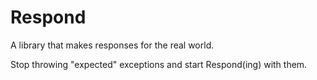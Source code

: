 # Respond

A library that makes responses for the real world.

Stop throwing "expected" exceptions and start Respond(ing) with them.
